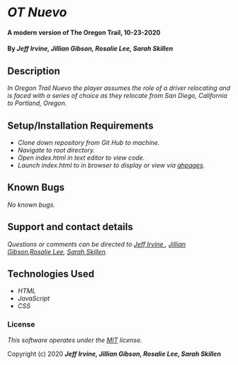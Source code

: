 # _OT Nuevo_



#### A modern version of The Oregon Trail, 10-23-2020

#### By _**Jeff Irvine, Jillian Gibson, Rosalie Lee, Sarah Skillen**_

## Description

_In Oregon Trail Nuevo the player assumes the role of a driver relocating and is faced with a series of choice as they relocate from San Diego, California to Portland, Oregon._

## Setup/Installation Requirements

* _Clone down repository from Git Hub to machine._
* _Navigate to root directory._
* _Open index.html in text editor to view code._
* _Launch index.html to in browser to display or view via [ghpages](https://oregon-trail-2020.github.io/ot-nuevo/)._


## Known Bugs

_No known bugs._

## Support and contact details

_Questions or comments can be directed to [Jeff Irvine ](jirvine1212@gmail.com), [Jillian Gibson](jillian.l.gibson@gmail.com),[Rosalie Lee](rosalie337@gmail.com), [Sarah Skillen](kjskillen@gmail.com)._

## Technologies Used

* _HTML_
* _JavaScript_
* _CSS_

### License

*_This software operates under the [MIT](https://en.wikipedia.org/wiki/MIT_License) license._*

Copyright (c) 2020 **_Jeff Irvine, Jillian Gibson, Rosalie Lee, Sarah Skillen_**